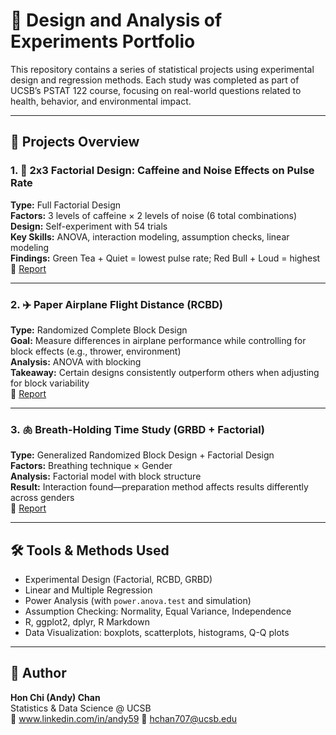 # 🧪 Design and Analysis of Experiments Portfolio

This repository contains a series of statistical projects using experimental design and regression methods. Each study was completed as part of UCSB’s PSTAT 122 course, focusing on real-world questions related to health, behavior, and environmental impact.

---

## 📁 Projects Overview

### 1. 💓 **2x3 Factorial Design: Caffeine and Noise Effects on Pulse Rate**
**Type:** Full Factorial Design  
**Factors:** 3 levels of caffeine × 2 levels of noise (6 total combinations)  
**Design:** Self-experiment with 54 trials  
**Key Skills:** ANOVA, interaction modeling, assumption checks, linear modeling  
**Findings:** Green Tea + Quiet = lowest pulse rate; Red Bull + Loud = highest  
📄 [Report](./2x3FactorialDesginReport.pdf)

---

### 2. ✈️ **Paper Airplane Flight Distance (RCBD)**
**Type:** Randomized Complete Block Design  
**Goal:** Measure differences in airplane performance while controlling for block effects (e.g., thrower, environment)  
**Analysis:** ANOVA with blocking  
**Takeaway:** Certain designs consistently outperform others when adjusting for block variability  
📄 [Report](./PaperAirplanes_RCBD_Report.pdf)

---

### 3. 🫁 **Breath-Holding Time Study (GRBD + Factorial)**
**Type:** Generalized Randomized Block Design + Factorial Design  
**Factors:** Breathing technique × Gender  
**Analysis:** Factorial model with block structure  
**Result:** Interaction found—preparation method affects results differently across genders  
📄 [Report](./Breath-Holding_GRBD_FD.pdf)

---

## 🛠️ Tools & Methods Used

- Experimental Design (Factorial, RCBD, GRBD)
- Linear and Multiple Regression
- Power Analysis (with `power.anova.test` and simulation)
- Assumption Checking: Normality, Equal Variance, Independence
- R, ggplot2, dplyr, R Markdown
- Data Visualization: boxplots, scatterplots, histograms, Q-Q plots

---

## 👤 Author

**Hon Chi (Andy) Chan**  
Statistics & Data Science @ UCSB  
🔗 www.linkedin.com/in/andy59 
📧 hchan707@ucsb.edu
